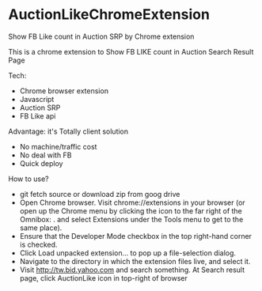 AuctionLikeChromeExtension
==========================

Show FB Like count in Auction SRP by Chrome extension

This is a chrome extension to Show FB LIKE count in Auction Search Result Page

Tech:
* Chrome browser extension
* Javascript
* Auction SRP
* FB Like api 

Advantage: it's Totally client solution
* No machine/traffic cost
* No deal with FB
* Quick deploy

How to use?
* git fetch source or download zip from goog drive
* Open Chrome browser. Visit chrome://extensions in your browser (or open up the Chrome menu by clicking the icon to the far right of the Omnibox:  . and select Extensions under the Tools menu to get to the same place).
* Ensure that the Developer Mode checkbox in the top right-hand corner is checked.
* Click Load unpacked extension… to pop up a file-selection dialog.
* Navigate to the directory in which the extension files live, and select it.
* Visit http://tw.bid.yahoo.com   and search something. At Search result page, click AuctionLike icon in top-right of browser

